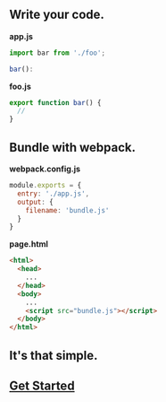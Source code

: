 ## Write your code.

**app.js**

```js
import bar from './foo';

bar():
```

**foo.js**

```js
export function bar() {
  //
}
```

## Bundle with webpack.

**webpack.config.js**

```js
module.exports = {
  entry: './app.js',
  output: {
    filename: 'bundle.js'
  }
}
```

**page.html**

```html
<html>
  <head>
    ...
  </head>
  <body>
    ...
    <script src="bundle.js"></script>
  </body>
</html>
```

## It's that simple. 
## [Get Started](/get-started)
